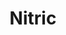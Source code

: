---
codehost: https://github.com/nitrictech/nitric
logohandle: nitricio
sort: nitric
title: Nitric
twitter: https://x.com/nitric_io
website: https://nitric.io/
youtube: https://youtube.com/channel/UCZIWNF4ck7zcEdtwq2qQ2lg
---